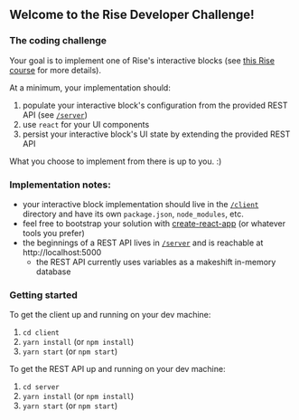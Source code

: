 ## Welcome to the Rise Developer Challenge!

### The coding challenge

Your goal is to implement one of Rise's interactive blocks (see [this Rise course](https://rise.articulate.com/share/QNNxptM9l1O6nA-l3BNQdOO-_6dW8prV) for more details).

At a minimum, your implementation should:
1. populate your interactive block's configuration from the provided REST API (see [`/server`](/server))
1. use `react` for your UI components
1. persist your interactive block's UI state by extending the provided REST API

What you choose to implement from there is up to you. :)

### Implementation notes:

- your interactive block implementation should live in the [`/client`](/client) directory and have its own `package.json`, `node_modules`, etc.
- feel free to bootstrap your solution with [create-react-app](https://github.com/facebookincubator/create-react-app) (or whatever tools you prefer)
- the beginnings of a REST API lives in [`/server`](/server) and is reachable at http://localhost:5000
  - the REST API currently uses variables as a makeshift in-memory database

### Getting started

To get the client up and running on your dev machine:

1. `cd client`
1. `yarn install` (or `npm install`)
1. `yarn start` (or `npm start`)


To get the REST API up and running on your dev machine:

1. `cd server`
1. `yarn install` (or `npm install`)
1. `yarn start` (or `npm start`)
